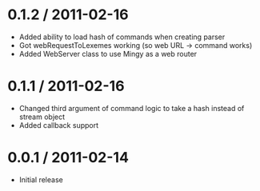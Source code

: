 0.1.2 / 2011-02-16
==================

  * Added ability to load hash of commands when creating parser
  * Got webRequestToLexemes working (so web URL -> command works)
  * Added WebServer class to use Mingy as a web router

0.1.1 / 2011-02-16
==================

  * Changed third argument of command logic to take a hash instead of stream
    object
  * Added callback support

0.0.1 / 2011-02-14
==================

  * Initial release
